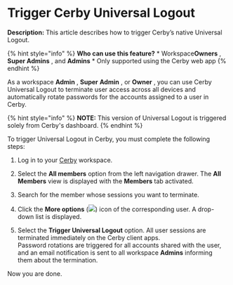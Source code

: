 # Trigger Cerby Universal Logout

**Description:** This article describes how to trigger Cerby’s native Universal Logout.

{% hint style="info" %} **Who can use this feature?** * Workspace**Owners** ,
**Super Admins** , and **Admins** * Only supported using the Cerby web app {%
endhint %}

As a workspace **Admin** , **Super** **Admin** , or **Owner** , you can use
Cerby Universal Logout to terminate user access across all devices and
automatically rotate passwords for the accounts assigned to a user in Cerby.

{% hint style="info" %} **NOTE:** This version of Universal Logout is
triggered solely from Cerby's dashboard. {% endhint %}

To trigger Universal Logout in Cerby, you must complete the following steps:

  1. Log in to your [Cerby](https://app.cerby.com/) workspace.

  2. Select the **All members** option from the left navigation drawer. The **All Members** view is displayed with the **Members** tab activated.

  3. Search for the member whose sessions you want to terminate.

  4. Click the **More options** (![](https://downloads.intercomcdn.com/i/o/pc0ldyqu/1360236884/e85164f000ed4bf83e4686f8fc90/AD_4nXco6Us3vY-PKN88vR94bnbfgGXf5njiX73Xf1btDuH13l1z87KewP4W5ClpP1izMYPPVbShWKzKElZ_QDhvFvWaz-BgrYYiSPyE55mSSV5CCCOAbIasZ7gBxNHcWGGlZ_K_DTotfA?expires=1739502000&signature=120c1a613be19166322186cfd9af90824987e4808cd8a44745948d2bcd8245d7&req=dSMhFst9m4lXXfMW3Hu4gZ6ytJb3%2FwtF9vgxNtAYNvSsY2MSmF7LTlkloYvh%0Auw%3D%3D%0A)) icon of the corresponding user. A drop-down list is displayed.

  5. Select the **Trigger Universal Logout** option. All user sessions are terminated immediately on the Cerby client apps.   
Password rotations are triggered for all accounts shared with the user, and an
email notification is sent to all workspace **Admins** informing them about
the termination.

Now you are done.

